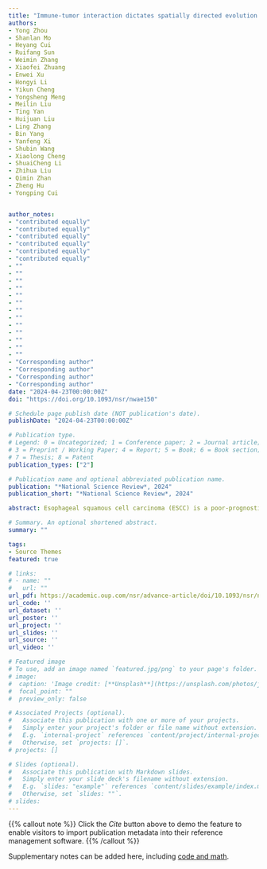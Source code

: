 ```yaml
---
title: "Immune-tumor interaction dictates spatially directed evolution of esophageal squamous cell carcinoma"
authors:
- Yong Zhou
- Shanlan Mo
- Heyang Cui
- Ruifang Sun
- Weimin Zhang
- Xiaofei Zhuang
- Enwei Xu
- Hongyi Li
- Yikun Cheng
- Yongsheng Meng
- Meilin Liu
- Ting Yan
- Huijuan Liu
- Ling Zhang
- Bin Yang
- Yanfeng Xi
- Shubin Wang
- Xiaolong Cheng
- ShuaiCheng Li
- Zhihua Liu
- Qimin Zhan
- Zheng Hu
- Yongping Cui


author_notes:
- "contributed equally"
- "contributed equally"
- "contributed equally"
- "contributed equally"
- "contributed equally"
- "contributed equally"
- ""
- ""
- ""
- ""
- ""
- ""
- ""
- ""
- ""
- ""
- ""
- ""
- ""
- "Corresponding author"
- "Corresponding author"
- "Corresponding author"
- "Corresponding author"
date: "2024-04-23T00:00:00Z"
doi: "https://doi.org/10.1093/nsr/nwae150"

# Schedule page publish date (NOT publication's date).
publishDate: "2024-04-23T00:00:00Z"

# Publication type.
# Legend: 0 = Uncategorized; 1 = Conference paper; 2 = Journal article;
# 3 = Preprint / Working Paper; 4 = Report; 5 = Book; 6 = Book section;
# 7 = Thesis; 8 = Patent
publication_types: ["2"]

# Publication name and optional abbreviated publication name.
publication: "*National Science Review*, 2024"
publication_short: "*National Science Review*, 2024"

abstract: Esophageal squamous cell carcinoma (ESCC) is a poor-prognostic cancer type with extensive intra- and inter-patient heterogeneity in both genomic variations and tumor microenvironment (TME). However, the patterns and drivers of spatial genomic and microenvironmental heterogeneity of ESCC remain largely unknown. Here, we generated a spatial multi-omic atlas by whole-exome, transcriptome, and methylome sequencing of 507 tumor samples from 103 patients. We identified a novel tumor suppressor PREX2, accounting for 22% ESCCs with frequent somatic mutations or hyper-methylation, which promoted migration and invasion of ESCC cells in vitro. Analysis of the tumor microenvironment and quantification of subclonal expansion indicated that ESCCs undergo spatially directed evolution, where subclones mostly originated from the tumor center but had a biased clonal expansion to the upper direction of the esophagus. Interestingly, we found upper regions of ESCCs often underwent stronger immunoediting with increased selective fitness, suggesting more stringent immune selection. In addition, distinct TMEs were associated with variable genomic and clinical outcomes. Of which, hot TME was associated with high immune evasion and subclonal heterogeneity. We also found that immunoediting, instead of CD8+ T cell abundance, acts as an independent prognostic factor of ESCCs. Importantly, we found significant heterogeneity in previously considered potential therapeutic targets, as well as BRCAness characteristics in a subset of patients, emphasizing the importance of focusing on heterogeneity in ESCC targeted therapy. Collectively, these findings provide novel insights into the mechanisms of the spatial evolution of ESCC and inform precision therapeutic strategies.

# Summary. An optional shortened abstract.
summary: ""

tags:
- Source Themes
featured: true

# links:
# - name: ""
#   url: ""
url_pdf: https://academic.oup.com/nsr/advance-article/doi/10.1093/nsr/nwae150/7656974
url_code: ''
url_dataset: ''
url_poster: ''
url_project: ''
url_slides: ''
url_source: ''
url_video: ''

# Featured image
# To use, add an image named `featured.jpg/png` to your page's folder. 
# image:
#  caption: 'Image credit: [**Unsplash**](https://unsplash.com/photos/jdD8gXaTZsc)'
#  focal_point: ""
#  preview_only: false

# Associated Projects (optional).
#   Associate this publication with one or more of your projects.
#   Simply enter your project's folder or file name without extension.
#   E.g. `internal-project` references `content/project/internal-project/index.md`.
#   Otherwise, set `projects: []`.
# projects: []

# Slides (optional).
#   Associate this publication with Markdown slides.
#   Simply enter your slide deck's filename without extension.
#   E.g. `slides: "example"` references `content/slides/example/index.md`.
#   Otherwise, set `slides: ""`.
# slides:
---
```


{{% callout note %}}
Click the *Cite* button above to demo the feature to enable visitors to import publication metadata into their reference management software.
{{% /callout %}}

Supplementary notes can be added here, including [code and math](https://sourcethemes.com/academic/docs/writing-markdown-latex/).
